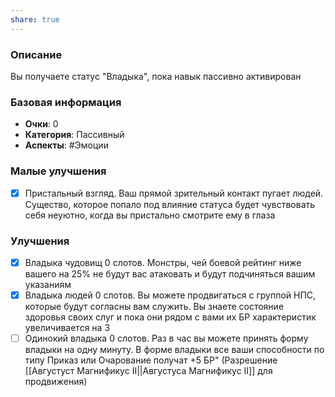 ```yaml
---
share: true
---
```

### Описание
Вы получаете статус "Владыка", пока навык пассивно активирован
### Базовая информация
- **Очки**: 0 
- **Категория**: Пассивный
- **Аспекты**: #Эмоции 
### Малые улучшения
- [x] Пристальный взгляд. Ваш прямой зрительный контакт пугает людей. Существо, которое попало под влияние статуса будет чувствовать себя неуютно, когда вы пристально смотрите ему в глаза
### Улучшения
- [x] Владыка чудовищ 0 слотов. Монстры, чей боевой рейтинг ниже вашего на 25% не будут вас атаковать и будут подчиняться вашим указаниям
- [x] Владыка людей 0 слотов. Вы можете продвигаться с группой НПС, которые будут согласны вам служить. Вы знаете состояние здоровья своих слуг и пока они рядом с вами их БР характеристик увеличивается на 3
- [ ] Одинокий владыка 0 слотов. Раз в час вы можете принять форму владыки на одну минуту. В форме владыки все ваши способности по типу Приказ или Очарование получат +5 БР" (Разрешение [[Августуст Магнификус II||Августуса Магнификус II]] для продвижения)
